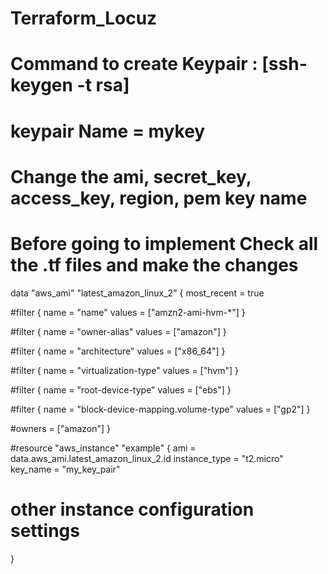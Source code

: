 # Terraform_Locuz
# Command to create Keypair : [ssh-keygen -t rsa]
# keypair Name = mykey
# Change the ami, secret_key, access_key, region, pem key name
# Before going to implement Check all the .tf files and make the changes
data "aws_ami" "latest_amazon_linux_2" {
  most_recent = true

 #filter {
    name   = "name"
    values = ["amzn2-ami-hvm-*"]
  }

 #filter {
    name   = "owner-alias"
    values = ["amazon"]
  }

  #filter {
    name   = "architecture"
    values = ["x86_64"]
  }

  #filter {
    name   = "virtualization-type"
    values = ["hvm"]
  }

  #filter {
    name   = "root-device-type"
    values = ["ebs"]
  }

  #filter {
    name   = "block-device-mapping.volume-type"
    values = ["gp2"]
  }

  #owners = ["amazon"]
}

#resource "aws_instance" "example" {
  ami           = data.aws_ami.latest_amazon_linux_2.id
  instance_type = "t2.micro"
  key_name      = "my_key_pair"

  # other instance configuration settings
}

